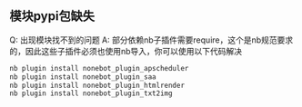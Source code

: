 <!-- markdownlint-disable MD026 MD031 MD033 MD036 MD041 MD046 -->

## 模块pypi包缺失

Q: 出现模块找不到的问题
A: 部分依赖nb子插件需要require，这个是nb规范要求的，因此这些子插件必须也使用nb导入，你可以使用以下代码解决

```sh
nb plugin install nonebot_plugin_apscheduler
nb plugin install nonebot_plugin_saa
nb plugin install nonebot_plugin_htmlrender
nb plugin install nonebot_plugin_txt2img
```
